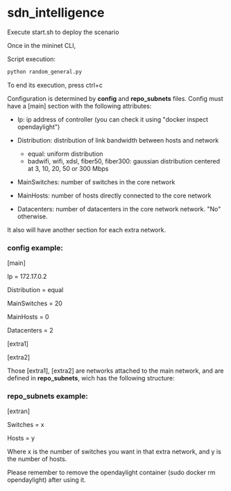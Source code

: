 # sdn_intelligence
Execute start.sh to deploy the scenario

Once in the mininet CLI, 

Script execution:

```sh
python random_general.py
```

To end its execution, press ctrl+c

Configuration is determined by **config** and **repo_subnets** files. Config must have a [main] section with the following attributes:

- Ip: ip address of controller (you can check it using "docker inspect opendaylight")
- Distribution: distribution of link bandwidth between hosts and network
	- equal: uniform distribution
	- badwifi, wifi, xdsl, fiber50, fiber300: gaussian distribution centered at 3, 10, 20, 50 or 300 Mbps

- MainSwitches: number of switches in the core network
- MainHosts: number of hosts directly connected to the core network
- Datacenters: number of datacenters in the core network
network. "No" otherwise.

It also will have another section for each extra network.

### config example:

[main]

Ip = 172.17.0.2

Distribution = equal

MainSwitches = 20

MainHosts = 0

Datacenters = 2

[extra1]

[extra2]

Those [extra1], [extra2] are networks attached to the main network, and are defined in **repo_subnets**,
wich has the following structure:

### repo_subnets example:

[extran]

Switches = x

Hosts = y

Where x is the number of switches you want in that extra network, and y is the number of hosts.

Please remember to remove the opendaylight container (sudo docker rm opendaylight) after using it.
